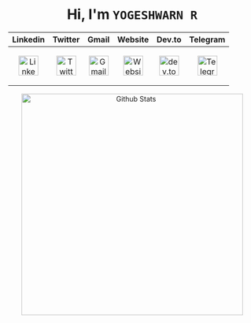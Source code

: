 <h1 align='center'>Hi, I'm <code>YOGESHWARN R</code></h1>

<div align='center'>
 
| **Linkedin**  | **Twitter**  | **Gmail**  | **Website**  | **Dev.to** | **Telegram** |
|:-:|:-:|:-:|:-:| :-: | :-: |
| <p align="center" ><a href="https://www.linkedin.com/in/yogeshwaran01/" title="Linkedin"><img src="https://cdn.jsdelivr.net/gh/yogeshwaran01/yogeshwaran01@latest/svgs/linkedin.svg" alt="Linkedin" width="40px" height="40px"></a> </p>  |  <p align="center" ><a href="https://twitter.com/yogeshwaran01" title="Twitter"><img src="https://cdn.jsdelivr.net/gh/yogeshwaran01/yogeshwaran01@latest/svgs/twitter.svg" alt="Twitter" width="40px" height="40px"></a> </p>  | <p align="center" ><a href="mailto:yogeshin247@gmail.com" title="Gmail"><img src="https://cdn.jsdelivr.net/gh/yogeshwaran01/yogeshwaran01@latest/svgs/gmail.svg" alt="Gmail" width="40px" height="40px"></a> </p>  | <p align="center" ><a href="https://yogeshwaran01.github.io" title="Website"><img src="https://cdn.jsdelivr.net/gh/yogeshwaran01/yogeshwaran01@latest/svgs/website.svg" alt="Website" width="40px" height="40px"></a> </p>  | <p align="center" ><a href="https://dev.to/yogeshwaran01" title="Blogs"><img src="https://cdn.jsdelivr.net/gh/yogeshwaran01/yogeshwaran01@latest/svgs/dev.svg" alt="dev.to" width="40px" height="40px"></a> </p>  | <p align="center" ><a href="https://t.me/yogeshwaran1" title="Telegram"><img src="https://cdn.jsdelivr.net/gh/yogeshwaran01/yogeshwaran01@latest/svgs/telegram.svg" alt="Telegram" width="40px" height="40px"></a> </p>  |
   
</div>

<p align="center" >
    <a href="https://github.com/yogeshwaran01/github-stats-terminal-style">
        <img width="450px" src="https://cdn.jsdelivr.net/gh/yogeshwaran01/github-stats-terminal-style@latest/github_stats.svg" alt="Github Stats" title="Terminal Style GitHub Stats">
    </a>
</p>
